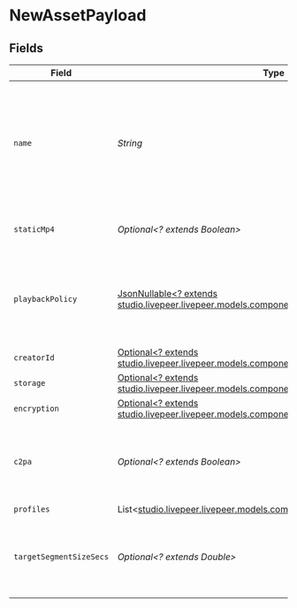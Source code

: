 # NewAssetPayload


## Fields

| Field                                                                                                                                            | Type                                                                                                                                             | Required                                                                                                                                         | Description                                                                                                                                      | Example                                                                                                                                          |
| ------------------------------------------------------------------------------------------------------------------------------------------------ | ------------------------------------------------------------------------------------------------------------------------------------------------ | ------------------------------------------------------------------------------------------------------------------------------------------------ | ------------------------------------------------------------------------------------------------------------------------------------------------ | ------------------------------------------------------------------------------------------------------------------------------------------------ |
| `name`                                                                                                                                           | *String*                                                                                                                                         | :heavy_check_mark:                                                                                                                               | The name of the asset. This is not necessarily the filename - it can be a custom name or title.<br/>                                             | filename.mp4                                                                                                                                     |
| `staticMp4`                                                                                                                                      | *Optional<? extends Boolean>*                                                                                                                    | :heavy_minus_sign:                                                                                                                               | Whether to generate MP4s for the asset.                                                                                                          | true                                                                                                                                             |
| `playbackPolicy`                                                                                                                                 | [JsonNullable<? extends studio.livepeer.livepeer.models.components.PlaybackPolicy>](../../models/components/PlaybackPolicy.md)                   | :heavy_minus_sign:                                                                                                                               | Whether the playback policy for a asset or stream is public or signed                                                                            |                                                                                                                                                  |
| `creatorId`                                                                                                                                      | [Optional<? extends studio.livepeer.livepeer.models.components.InputCreatorId>](../../models/components/InputCreatorId.md)                       | :heavy_minus_sign:                                                                                                                               | N/A                                                                                                                                              |                                                                                                                                                  |
| `storage`                                                                                                                                        | [Optional<? extends studio.livepeer.livepeer.models.components.NewAssetPayloadStorage>](../../models/components/NewAssetPayloadStorage.md)       | :heavy_minus_sign:                                                                                                                               | N/A                                                                                                                                              |                                                                                                                                                  |
| `encryption`                                                                                                                                     | [Optional<? extends studio.livepeer.livepeer.models.components.NewAssetPayloadEncryption>](../../models/components/NewAssetPayloadEncryption.md) | :heavy_minus_sign:                                                                                                                               | N/A                                                                                                                                              |                                                                                                                                                  |
| `c2pa`                                                                                                                                           | *Optional<? extends Boolean>*                                                                                                                    | :heavy_minus_sign:                                                                                                                               | Decides if the output video should include C2PA signature                                                                                        |                                                                                                                                                  |
| `profiles`                                                                                                                                       | List<[studio.livepeer.livepeer.models.components.TranscodeProfile](../../models/components/TranscodeProfile.md)>                                 | :heavy_minus_sign:                                                                                                                               | N/A                                                                                                                                              |                                                                                                                                                  |
| `targetSegmentSizeSecs`                                                                                                                          | *Optional<? extends Double>*                                                                                                                     | :heavy_minus_sign:                                                                                                                               | How many seconds the duration of each output segment should be                                                                                   |                                                                                                                                                  |